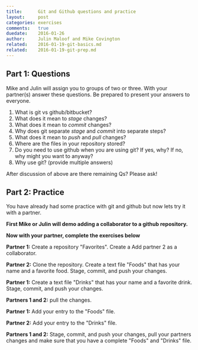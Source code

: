 ```yaml
---
title:      Git and Github questions and practice
layout:     post
categories: exercises
comments:   true
duedate:    2016-01-26
author:     Julin Maloof and Mike Covington
related:    2016-01-19-git-basics.md
related:    2016-01-19-git-prep.md
---
```


## Part 1: Questions
Mike and Julin will assign you to groups of two or three.  With your partner(s) answer these questions.  Be prepared to present your answers to everyone.

1. What is git vs github/bitbucket?
2. What does it mean to _stage_ changes?
3. What does it mean to _commit_ changes?
4. Why does git separate _stage_ and _commit_ into separate steps?
5. What does it mean to _push_ and _pull_ changes?
6. Where are the files in your repository stored?
7. Do you need to use github when you are using git?  If yes, why?  If no, why might you want to anyway?
8. Why use git? (provide multiple answers)

After discussion of above are there remaining Qs?  Please ask!

## Part 2: Practice
You have already had some practice with git and github but now lets try it with a partner.

__First Mike or Julin will demo adding a collaborator to a github repository.__

__Now with your partner, complete the exercises below__

__Partner 1:__ Create a repository "Favorites".  Create a Add partner 2 as a collaborator.

__Partner 2:__ Clone the repository.  Create a text file "Foods" that has your name and a favorite food.  Stage, commit, and push your changes.

__Partner 1:__ Create a text file "Drinks" that has your name and a favorite drink.  Stage, commit, and push your changes.

__Partners 1 and 2:__ pull the changes.

__Partner 1:__ Add your entry to the "Foods" file.

__Partner 2:__ Add your entry to the "Drinks" file.

__Partners 1 and 2:__ Stage, commit, and push your changes, pull your partners changes and make sure that you have a complete "Foods" and "Drinks" file.

